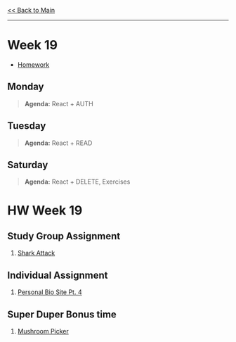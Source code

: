 [<< Back to Main](../README.md)

---
# Week 19
- [Homework](#hw-week-19)

## Monday
> **Agenda:** React + AUTH

## Tuesday
> **Agenda:** React + READ

## Saturday
> **Agenda:** React + DELETE, Exercises

# HW Week 19

## Study Group Assignment

1. [Shark Attack](https://github.com/nss-nightclass-projects/exercise-vault/blob/master/REACT_shark_attack.md)

## Individual Assignment
1. [Personal Bio Site Pt. 4](https://github.com/nss-nightclass-projects/personal-bio-site-instructions/blob/master/personal-bio-site-04.md)

## Super Duper Bonus time
1. [Mushroom Picker](https://github.com/nss-nightclass-projects/exercise-vault/blob/master/REACT_mushroom_picker.md)

